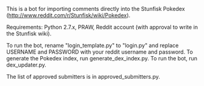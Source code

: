 This is a bot for importing comments directly into
the Stunfisk Pokedex (http://www.reddit.com/r/Stunfisk/wiki/Pokedex).

Requirements: Python 2.7.x, PRAW, Reddit account (with approval to write in
the Stunfisk wiki).

To run the bot, rename "login_template.py" to "login.py" and replace
USERNAME and PASSWORD with your reddit username and password. To generate the
Pokedex index, run generate_dex_index.py. To run the bot, run dex_updater.py.

The list of approved submitters is in approved_submitters.py.

